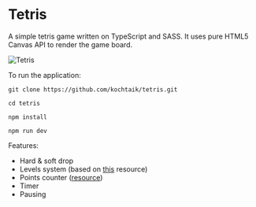 # Tetris

A simple tetris game written on TypeScript and SASS. It uses pure HTML5 Canvas API to render the game board.

![Tetris](https://user-images.githubusercontent.com/60788110/154923259-c05084e7-468d-4643-b26f-635207005e03.png)

To run the application:

`git clone https://github.com/kochtaik/tetris.git`

`cd tetris`

`npm install`

`npm run dev`

Features:
  * Hard & soft drop
  * Levels system (based on [this](https://tetris.fandom.com/wiki/Tetris_(NES,_Nintendo)) resource)
  * Points counter ([resource](https://ru.wikipedia.org/wiki/%D0%A2%D0%B5%D1%82%D1%80%D0%B8%D1%81#%D0%9D%D0%B0%D1%87%D0%B8%D1%81%D0%BB%D0%B5%D0%BD%D0%B8%D0%B5_%D0%BE%D1%87%D0%BA%D0%BE%D0%B2))
  * Timer
  * Pausing
